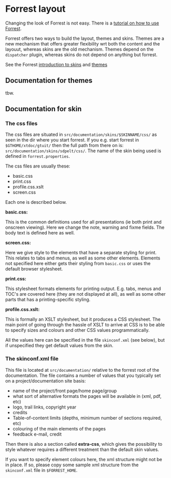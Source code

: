 # Forrest layout

Changing the look of Forrest is not easy. There is a [tutorial on how to use Forrest](http://forrest.apache.org/docs_0_100/your-project.html).

Forrest offers two ways to build the layout, themes and skins. Themes are a new mechanism that offers greater flexibility wrt both the content and the layouut, whereas skins are the old mechanism. Themes depend on the `dispatcher` plugin, whereas skins do not depend on anything but forrest.

See the Forrest [introduction to skins](http://forrest.apache.org/docs_0_90/skins.html)
and [themes](http://forrest.apache.org/pluginDocs/plugins_0_80/org.apache.forrest.plugin.internal.dispatcher/how/howto-dispatcher-structurer.html)

## Documentation for themes

tbw.

## Documentation for skin

### The css files

The css files are situated in `src/documentation/skins/$SKINNAME/css/` as seen in the dir where you start forrest. If you e.g. start forrest in `$GTHOME/xtdoc/gtuit/` then the full path from there on is: `src/documentation/skins/sdpelt/css/`. The name of the skin being used is defined in `forrest.properties`.

The css files are usually these:

- basic.css
- print.css
- profile.css.xslt
- screen.css

Each one is described below.

**basic.css:**

This is the common definitions used for all presentations (ie both print and onscreen viewing). Here we change the note, warning and fixme fields. The body text is defined here as well.

**screen.css:**

Here we give style to the elements that have a separate styling for print. This relates to tabs and menus, as well as some other elements. Elements not specified here either gets their styling from `basic.css` or uses the default browser stylesheet.

**print.css:**

This stylesheet formats elements for printing output. E.g. tabs, menus and TOC's are covered here (they are not displayed at all), as well as some other parts that has a printing-specific styling.

**profile.css.xslt:**

This is formally an XSLT stylesheet, but it produces a CSS stylesheet. The main point of going through the hassle of XSLT to arrive at CSS is to be able to specify sizes and colours and other CSS values programmatically.

All the values here can be specified in the file `skinconf.xml` (see below), but if unspecified they get default values from the skin.

### The skinconf.xml file

This file is located at `src/documentation/` relative to the forrest root of the documentation. The file contains a number of values that you typically set on a project/documentation site basis:

- name of the project/front page/home page/group
- what sort of alternative formats the pages will be available in (xml, pdf, etc)
- logo, trail links, copyright year
- credits
- Table-of-content limits (depths, minimum number of sections required, etc)
- colouring of the main elements of the pages
- feedback e-mail, credit

Then there is also a section called **extra-css**, which gives the possibility to style whatever requires a different treatment than the default skin values.

If you want to specify element colours here, the xml structure might not be in place. If so, please copy some sample xml structure from the `skinconf.xml` file in `$FORREST_HOME`.
